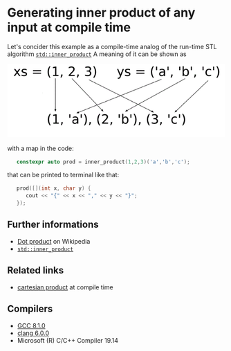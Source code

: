 # Generating inner product of any input at compile time

Let's concider this example as a compile-time analog of the run-time STL algorithm [`std::inner_product`](https://en.cppreference.com/w/cpp/algorithm/inner_product)
A meaning of it can be shown as

![inner_product](./inner.gif)

with a map in the code:
```cpp
   constexpr auto prod = inner_product(1,2,3)('a','b','c');
```
that can be printed to terminal like that:
```cpp
   prod([](int x, char y) { 
      cout << "{" << x << "," << y << "}"; 
   });
```

## Further informations
* [Dot product](https://en.wikipedia.org/wiki/Dot_product) on Wikipedia
* [`std::inner_product`](https://en.cppreference.com/w/cpp/algorithm/inner_product)

## Related links
* [cartesian product](./lambda_cartesian) at compile time

## Compilers
* [GCC 8.1.0](https://wandbox.org/)
* [clang 6.0.0](https://wandbox.org/)
* Microsoft (R) C/C++ Compiler 19.14 
